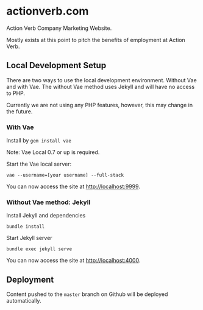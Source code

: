 # actionverb.com

Action Verb Company Marketing Website.

Mostly exists at this point to pitch the benefits of employment at
Action Verb.


## Local Development Setup

There are two ways to use the local development environment.  Without
Vae and with Vae.  The without Vae method uses Jekyll and will have no
access to PHP.

Currently we are not using  any PHP features, however, this may change
in the future.


### With Vae

Install by
`gem install vae`

Note:  Vae Local 0.7 or up is required.

Start the Vae local server:

`vae --username=[your username] --full-stack`

You can now access the site at [http://localhost:9999](http://localhost:9999/).


### Without Vae method:  Jekyll

Install Jekyll and dependencies

`bundle install`

Start Jekyll server

`bundle exec jekyll serve`

You can now access the site at [http://localhost:4000](http://localhost:4000/).


## Deployment

Content pushed to the `master` branch on Github will be deployed automatically.
